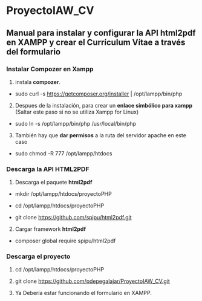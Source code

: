 # ProyectoIAW_CV
## Manual para instalar y configurar la API html2pdf en XAMPP y crear el Currículum Vítae a través del formulario

### Instalar Compozer en Xampp

1. instala **compozer**.

- sudo curl -s https://getcomposer.org/installer | /opt/lampp/bin/php

2. Despues  de la instalación, para crear un **enlace simbólico para xampp** (Saltar este paso si no se utiliza Xampp for Linux)

- sudo ln -s /opt/lampp/bin/php /usr/local/bin/php

3. También hay que **dar permisos** a la ruta del servidor apache en este caso

- sudo chmod -R 777 /opt/lampp/htdocs

### Descarga la API HTML2PDF

1. Descarga el paquete **html2pdf**

- mkdir /opt/lampp/htdocs/proyectoPHP

- cd /opt/lampp/htdocs/proyectoPHP

- git clone https://github.com/spipu/html2pdf.git

2. Cargar framework **html2pdf**

- composer global require spipu/html2pdf

### Descarga el proyecto

1. cd /opt/lampp/htdocs/proyectoPHP


2. git clone https://github.com/pdepegalajar/ProyectoIAW_CV.git


3. Ya Debería estar funcionando el formulario en XAMPP.

